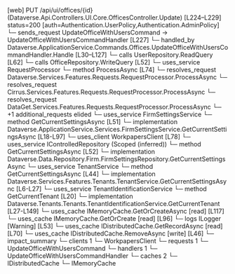 [web] PUT /api/ui/offices/{id}  (Dataverse.Api.Controllers.UI.Core.OfficesController.Update)  [L224–L229] status=200 [auth=Authentication.UserPolicy,Authentication.AdminPolicy]
  └─ sends_request UpdateOfficeWithUsersCommand -> UpdateOfficeWithUsersCommandHandler [L227]
    └─ handled_by Dataverse.ApplicationService.Commands.Offices.UpdateOfficeWithUsersCommandHandler.Handle [L30–L127]
      └─ calls UserRepository.ReadQuery [L62]
      └─ calls OfficeRepository.WriteQuery [L52]
      └─ uses_service RequestProcessor
        └─ method ProcessAsync [L74]
          └─ resolves_request Dataverse.Services.Features.Requests.RequestProcessor.ProcessAsync
          └─ resolves_request Cirrus.Services.Features.Requests.RequestProcessor.ProcessAsync
          └─ resolves_request DataGet.Services.Features.Requests.RequestProcessor.ProcessAsync
          └─ +1 additional_requests elided
      └─ uses_service FirmSettingsService
        └─ method GetCurrentSettingsAsync [L51]
          └─ implementation Dataverse.ApplicationService.Services.FirmSettingsService.GetCurrentSettingsAsync [L18-L97]
            └─ uses_client WorkpapersClient [L78]
            └─ uses_service IControlledRepository<FirmSettings> (Scoped (inferred))
              └─ method GetCurrentSettingsAsync [L52]
                └─ implementation Dataverse.Data.Repository.Firm.FirmSettingsRepository.GetCurrentSettingsAsync
            └─ uses_service TenantService
              └─ method GetCurrentSettingsAsync [L44]
                └─ implementation Dataverse.Services.Features.Tenants.TenantService.GetCurrentSettingsAsync [L6-L27]
                  └─ uses_service TenantIdentificationService
                    └─ method GetCurrentTenant [L20]
                      └─ implementation Dataverse.Tenants.Tenants.TenantIdentificationService.GetCurrentTenant [L27-L149]
                        └─ uses_cache IMemoryCache.GetOrCreateAsync [read] [L117]
                        └─ uses_cache IMemoryCache.GetOrCreate [read] [L96]
                        └─ logs ILogger<ITenantIdentificationService> [Warning] [L53]
            └─ uses_cache IDistributedCache.GetRecordAsync [read] [L70]
            └─ uses_cache IDistributedCache.RemoveAsync [write] [L46]
  └─ impact_summary
    └─ clients 1
      └─ WorkpapersClient
    └─ requests 1
      └─ UpdateOfficeWithUsersCommand
    └─ handlers 1
      └─ UpdateOfficeWithUsersCommandHandler
    └─ caches 2
      └─ IDistributedCache
      └─ IMemoryCache

